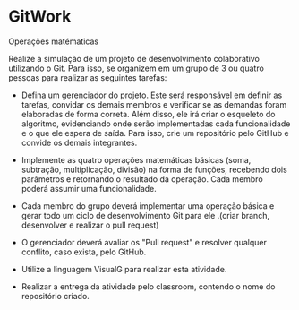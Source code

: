 # GitWork
 Operações matématicas

Realize a simulação de um projeto de desenvolvimento colaborativo utilizando o Git. Para isso,
se organizem em um grupo de 3 ou quatro pessoas para realizar as seguintes tarefas:

- Defina um gerenciador do projeto. Este será responsável em definir as tarefas, convidar os demais membros e verificar se as demandas foram elaboradas de forma correta. Além disso, ele irá criar o esqueleto do algoritmo, evidenciando onde serão implementadas cada funcionalidade e o que ele espera de saída. Para isso, crie um repositório pelo GitHub e convide os demais integrantes.

- Implemente as quatro operações matemáticas básicas (soma, subtração, multiplicação, divisão) na forma de funções, recebendo dois parâmetros e retornando o resultado da operação. Cada membro poderá assumir uma funcionalidade.

- Cada membro do grupo deverá implementar uma operação básica e gerar todo um ciclo de desenvolvimento Git para ele .(criar branch, desenvolver e realizar o pull request)

- O gerenciador deverá avaliar os "Pull request" e resolver qualquer conflito, caso exista, pelo GitHub.

- Utilize a linguagem VisualG para realizar esta atividade.

- Realizar a entrega da atividade pelo classroom, contendo o nome do repositório criado.

